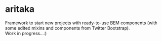 # aritaka
Framework to start new projects with ready-to-use BEM components (with some edited mixins and components from Twitter Bootstrap).<br/>
Work in progress...:)
